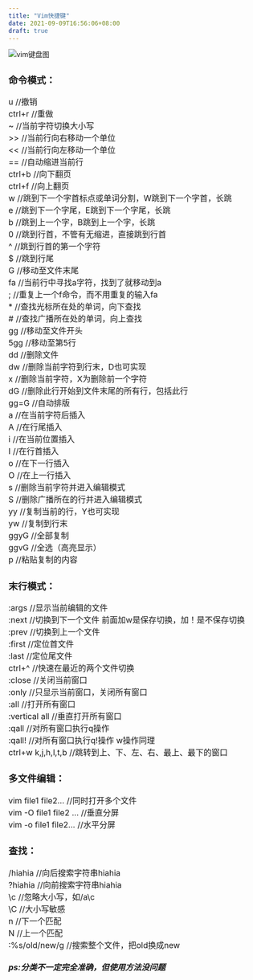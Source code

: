 ```yaml
---
title: "Vim快捷键"
date: 2021-09-09T16:56:06+08:00
draft: true
---
```


![vim键盘图](/images/vim_jianpantu.jpg)
<font size=3px>
### 命令模式：  
u    //撤销  
ctrl+r    //重做  
~    //当前字符切换大小写  
\>>    //当前行向右移动一个单位  
<<    //当前行向左移动一个单位  
==    //自动缩进当前行  
ctrl+b    //向下翻页  
ctrl+f    //向上翻页  
w    //跳到下一个字首标点或单词分割，W跳到下一个字首，长跳  
e     //跳到下一个字尾，E跳到下一个字尾，长跳  
b    //跳到上一个字，B跳到上一个字，长跳  
0     //跳到行首，不管有无缩进，直接跳到行首  
^    //跳到行首的第一个字符  
$    //跳到行尾  
G    //移动至文件末尾  
fa    //当前行中寻找a字符，找到了就移动到a  
;    //重复上一个f命令，而不用重复的输入fa  
\*    //查找光标所在处的单词，向下查找  
\#    //查找广播所在处的单词，向上查找  
gg    //移动至文件开头  
5gg    //移动至第5行  
dd    //删除文件  
dw    //删除当前字符到行末，D也可实现  
x    //删除当前字符，X为删除前一个字符  
dG    //删除此行开始到文件末尾的所有行，包括此行  
gg=G    //自动排版  
a    //在当前字符后插入  
A    //在行尾插入  
i    //在当前位置插入  
I    //在行首插入  
o    //在下一行插入  
O    //在上一行插入  
s    //删除当前字符并进入编辑模式  
S    //删除广播所在的行并进入编辑模式  
yy    //复制当前的行，Y也可实现  
yw    //复制到行末  
ggyG    //全部复制  
ggvG    //全选（高亮显示）  
p    //粘贴复制的内容  

### 末行模式：  

:args    //显示当前编辑的文件  
:next    //切换到下一个文件    前面加w是保存切换，加！是不保存切换  
:prev    //切换到上一个文件  
:first    //定位首文件  
:last    //定位尾文件  
ctrl+^    //快速在最近的两个文件切换  
:close    //关闭当前窗口  
:only    //只显示当前窗口，关闭所有窗口  
:all    //打开所有窗口  
:vertical all    //垂直打开所有窗口  
:qall    //对所有窗口执行q操作  
:qall!    //对所有窗口执行q!操作  w操作同理  
ctrl+w k,j,h,l,t,b    //跳转到上、下、左、右、最上、最下的窗口  



### 多文件编辑：  

vim file1 file2…    //同时打开多个文件  
vim -O file1 file2 …       //垂直分屏  
vim -o file1 file2…        //水平分屏  

### 查找：  

/hiahia    //向后搜索字符串hiahia  
?hiahia    //向前搜索字符串hiahia  
\c    //忽略大小写，如/a\c   
\C    //大小写敏感  
n    //下一个匹配  
N    //上一个匹配  
:%s/old/new/g    //搜索整个文件，把old换成new  

  

##### ps:分类不一定完全准确，但使用方法没问题</font>